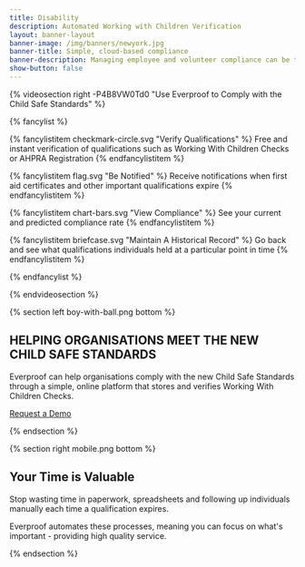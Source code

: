 ```yaml
---
title: Disability
description: Automated Working with Children Verification
layout: banner-layout
banner-image: /img/banners/newyork.jpg
banner-title: Simple, cloud-based compliance
banner-description: Managing employee and volunteer compliance can be time consuming and painful, but Everproof makes it easy.
show-button: false
---
```


{% videosection right -P4B8VW0Td0 "Use Everproof to Comply with the Child Safe Standards" %}

{% fancylist %}

{% fancylistitem checkmark-circle.svg "Verify Qualifications" %}
Free and instant verification of qualifications such as Working With Children Checks or AHPRA Registration
{% endfancylistitem %}

{% fancylistitem flag.svg "Be Notified" %}
Receive notifications when first aid certificates and other important qualifications expire
{% endfancylistitem %}

{% fancylistitem chart-bars.svg "View Compliance" %}
See your current and predicted compliance rate
{% endfancylistitem %}

{% fancylistitem briefcase.svg "Maintain A Historical Record" %}
Go back and see what qualifications individuals held at a particular point in time
{% endfancylistitem %}

{% endfancylist %}

{% endvideosection %}

{% section left boy-with-ball.png bottom %}

## HELPING ORGANISATIONS MEET THE NEW CHILD SAFE STANDARDS

Everproof can help organisations comply with the new Child Safe Standards through a simple, online platform that stores
and verifies Working With Children Checks.

<a class='button inline' href='/demo?r={{ page.url | uri_escape }}'>Request a Demo</a>

{% endsection %}

{% section right mobile.png bottom %}

## Your Time is Valuable

Stop wasting time in paperwork, spreadsheets and following up individuals manually each time a qualification expires.

Everproof automates these processes, meaning you can focus on what's important - providing high quality service.



{% endsection %}

